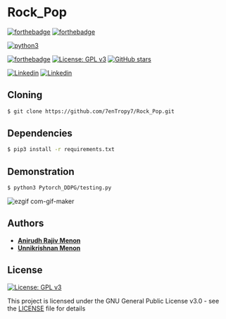 # Rock_Pop
[![forthebadge](https://forthebadge.com/images/badges/powered-by-black-magic.svg)](https://forthebadge.com) [![forthebadge](https://forthebadge.com/images/badges/powered-by-coffee.svg)](https://forthebadge.com)

[![python3](https://img.shields.io/badge/python3-v3.6-teal?style=for-the-badge&logo=python)](https://www.python.org)

[![forthebadge](https://forthebadge.com/images/badges/works-on-my-machine.svg)](https://forthebadge.com)
 [![License: GPL v3](https://img.shields.io/badge/License-GPL%20v3-purple.svg)](http://www.gnu.org/licenses/gpl-3.0) [![GitHub stars](https://img.shields.io/github/stars/7enTropy7/Rock_Pop.svg?style=social&label=Star&maxAge=2592000)](https://GitHub.com/7enTropy7/Rock_Pop/stargazers/)

[![Linkedin](https://img.shields.io/badge/Linkedin-Anirudh%20Menon-success?style=for-the-badge&logo=linkedin)](https://www.linkedin.com/in/anirudh-menon-0b7764170/)
[![Linkedin](https://img.shields.io/badge/Linkedin-Unnikrishnan%20Menon-blue?style=for-the-badge&logo=linkedin)](https://www.linkedin.com/in/unnikrishnan-menon-aa013415a/)


## Cloning
```bash
$ git clone https://github.com/7enTropy7/Rock_Pop.git
```

## Dependencies
```bash
$ pip3 install -r requirements.txt
```

## Demonstration
```bash
$ python3 Pytorch_DDPG/testing.py
```

![ezgif com-gif-maker](https://user-images.githubusercontent.com/36446402/108635875-d5c8d000-74a7-11eb-8b25-e469c27476f3.gif)


## Authors
* [**Anirudh Rajiv Menon**](https://github.com/axe76)
* [**Unnikrishnan Menon**](https://github.com/7enTropy7)

## License
[![License: GPL v3](https://img.shields.io/badge/License-GPL%20v3-blueviolet.svg)](http://www.gnu.org/licenses/gpl-3.0)

This project is licensed under the GNU General Public License v3.0 - see the [LICENSE](LICENSE) file for details


